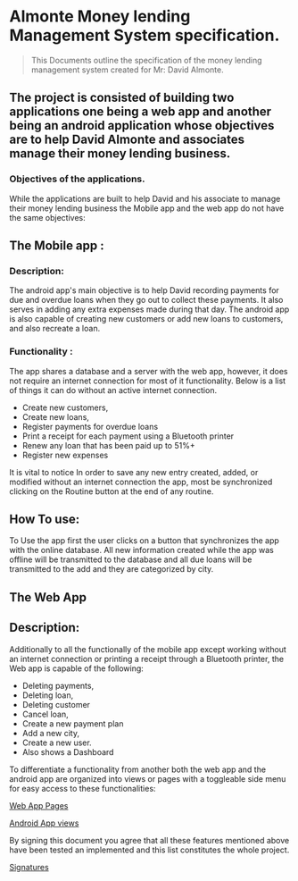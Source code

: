 # Almonte Money lending Management System specification.

> This Documents outline the specification of the money lending management system created for Mr: David Almonte.

## The project is consisted of building two applications one being a web app and another being an android application whose objectives are to help David Almonte and associates manage their money lending business.

### **Objectives of the applications.**

While the applications are built to help David and his associate to manage their money lending business the Mobile app and the web app do not have the same objectives: 

## **The Mobile app :**

### **Description:**

The android app's main objective is to help David recording payments for due and overdue loans when they go out to collect these payments. It also serves in adding any extra expenses made during that day. The android app is also capable of creating new customers or add new loans to customers, and also recreate a loan. 

### Functionality :

The app shares a database and a server with the web app, however, it does not require an internet connection for most of it functionality. Below is a list of things it can do without an active internet connection. 

- Create  new customers,
- Create new loans,
- Register  payments for overdue loans
- Print a receipt for each payment using a Bluetooth printer
- Renew any loan that has been paid up to 51%+
- Register new expenses

It is vital to notice In order to save any new entry created, added, or modified without an internet connection the app, most be synchronized clicking on the  Routine button at the end of any routine. 

## How To use:

To Use the app first the user clicks on a button that synchronizes the app with the online database. All new information created while the app was offline will be transmitted to the database and all due loans will be transmitted to the add and they are categorized by city.

## The Web App

## Description:

Additionally to all the functionally of the mobile app except working without an internet connection or printing a receipt through a Bluetooth printer, the Web app is capable of the following: 

- Deleting payments,
- Deleting  loan,
- Deleting customer
- Cancel loan,
- Create a new payment plan
- Add a new city,
- Create a new user.
- Also shows a Dashboard

 

To differentiate a functionality from another both the web app and the android app are organized into views or pages with a toggleable side menu for easy access to these functionalities: 

[Web App Pages](https://www.notion.so/55f8593039df4d148da8bef562529e50)

[Android App views](https://www.notion.so/dc070be528cc4fbf8c939e0966570b4d)

By signing this document you agree that all these features mentioned above have been tested an implemented and this list constitutes the whole project. 

[Signatures](https://www.notion.so/a64cb62007d84271963b8cbac89eb5bc)
